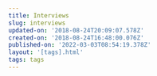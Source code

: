 ```yaml
---
title: Interviews
slug: interviews
updated-on: '2018-08-24T20:09:07.578Z'
created-on: '2018-08-24T16:48:00.076Z'
published-on: '2022-03-03T08:54:19.378Z'
layout: '[tags].html'
tags: tags
---
```



